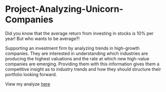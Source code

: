 # Project-Analyzing-Unicorn-Companies

Did you know that the average return from investing in stocks is 10% per year! But who wants to be average?!

Supporting an investment firm by analyzing trends in high-growth companies. They are interested in understanding which industries are producing the highest valuations and the rate at which new high-value companies are emerging. Providing them with this information gives them a competitive insight as to industry trends and how they should structure their portfolio looking forward.

View my analyze [here](https://github.com/104-wonohfor/Project-Analyzing-Unicorn-Companies/blob/main/workspace/notebook.ipynb)
